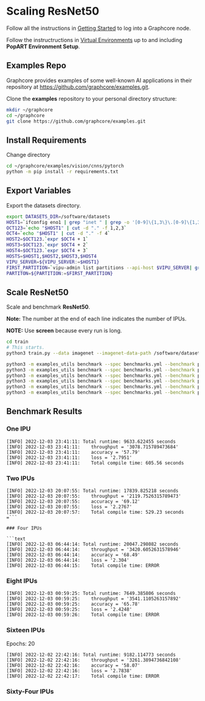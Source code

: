 # Scaling ResNet50

Follow all the instructions in [Getting Started](/docs/graphcore/Getting-Started) to log into a Graphcore node.

Follow the instructructions in [Virtual Environments](/docs/graphcore/Virtual-Environments) up to and including **PopART Environment Setup**.

## Examples Repo

Graphcore provides examples of some well-known AI applications in their repository at https://github.com/graphcore/examples.git.

Clone the **examples** repository to your personal directory structure:

```bash
mkdir ~/graphcore
cd ~/graphcore
git clone https://github.com/graphcore/examples.git
```

## Install Requirements

Change directory

```bash
cd ~/graphcore/examples/vision/cnns/pytorch
python -m pip install -r requirements.txt
```

## Export Variables

Export the datasets directory.

```bash
export DATASETS_DIR=/software/datasets
HOST1=`ifconfig eno1 | grep "inet " | grep -o '[0-9]\{1,3\}\.[0-9]\{1,3\}\.[0-9]\{1,3\}\.[0-9]\{1,3\}' | head -1`
OCT123=`echo "$HOST1" | cut -d "." -f 1,2,3`
OCT4=`echo "$HOST1" | cut -d "." -f 4`
HOST2=$OCT123.`expr $OCT4 + 1`
HOST3=$OCT123.`expr $OCT4 + 2`
HOST4=$OCT123.`expr $OCT4 + 3`
HOSTS=$HOST1,$HOST2,$HOST3,$HOST4
VIPU_SERVER=${VIPU_SERVER:=$HOST1}
FIRST_PARTITION=`vipu-admin list partitions --api-host $VIPU_SERVER| grep ACTIVE | cut -d '|' -f 3 | cut -d ' ' -f 2 | head -1`
PARTITON=${PARTITION:=$FIRST_PARTITION}
```

## Scale ResNet50

Scale and benchmark **ResNet50**.

**Note:** The number at the end of each line indicates the number of IPUs.

**NOTE:** Use **screen** because every run is long.

```bash
cd train
# This starts.
python3 train.py --data imagenet --imagenet-data-path /software/datasets/imagenet

python3 -m examples_utils benchmark --spec benchmarks.yml --benchmark pytorch_resnet50_train_real_1
python3 -m examples_utils benchmark --spec benchmarks.yml --benchmark pytorch_resnet50_train_real_2
python3 -m examples_utils benchmark --spec benchmarks.yml --benchmark pytorch_resnet50_train_real_4
python3 -m examples_utils benchmark --spec benchmarks.yml --benchmark pytorch_resnet50_train_real_8
python3 -m examples_utils benchmark --spec benchmarks.yml --benchmark pytorch_resnet50_train_real_pod16
python3 -m examples_utils benchmark --spec benchmarks.yml --benchmark pytorch_resnet50_train_real_pod64
```

## Benchmark Results

### One IPU

```text
[INFO] 2022-12-03 23:41:11: Total runtime: 9633.622455 seconds
[INFO] 2022-12-03 23:41:11:    throughput = '3078.715789473684'
[INFO] 2022-12-03 23:41:11:    accuracy = '57.79'
[INFO] 2022-12-03 23:41:11:    loss = '2.7951'
[INFO] 2022-12-03 23:41:11:    Total compile time: 605.56 seconds
```

### Two IPUs

```text
[INFO] 2022-12-03 20:07:55: Total runtime: 17839.825218 seconds
[INFO] 2022-12-03 20:07:55:    throughput = '2119.7526315789473'
[INFO] 2022-12-03 20:07:55:    accuracy = '69.12'
[INFO] 2022-12-03 20:07:55:    loss = '2.2767'
[INFO] 2022-12-03 20:07:57:    Total compile time: 529.23 seconds
=```

### Four IPUs

```text
[INFO] 2022-12-03 06:44:14: Total runtime: 20047.298082 seconds
[INFO] 2022-12-03 06:44:14:    throughput = '3420.6052631578946'
[INFO] 2022-12-03 06:44:14:    accuracy = '68.49'
[INFO] 2022-12-03 06:44:14:    loss = '2.304'
[INFO] 2022-12-03 06:44:15:    Total compile time: ERROR
```

### Eight IPUs

```text
[INFO] 2022-12-03 00:59:25: Total runtime: 7649.385806 seconds
[INFO] 2022-12-03 00:59:25:    throughput = '3541.1105263157892'
[INFO] 2022-12-03 00:59:25:    accuracy = '65.78'
[INFO] 2022-12-03 00:59:25:    loss = '2.4248'
[INFO] 2022-12-03 00:59:26:    Total compile time: ERROR
```

### Sixteen IPUs

Epochs: 20

```text
[INFO] 2022-12-02 22:42:16: Total runtime: 9182.114773 seconds
[INFO] 2022-12-02 22:42:16:    throughput = '3261.3894736842108'
[INFO] 2022-12-02 22:42:16:    accuracy = '58.07'
[INFO] 2022-12-02 22:42:16:    loss = '2.7838'
[INFO] 2022-12-02 22:42:17:    Total compile time: ERROR
```

### Sixty-Four IPUs
